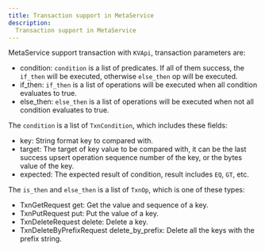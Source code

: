 ```yaml
---
title: Transaction support in MetaService
description: 
  Transaction support in MetaService
---
```


MetaService support transaction with `KVApi`, transaction parameters are:

* condition: `condition` is a list of predicates. If all of them success, the `if_then` will be executed, otherwise `else_then` op will be executed.
* if_then: `if_then` is a list of operations will be executed when all condition evaluates to true.
* else_then: `else_then` is a list of operations will be executed when not all condition evaluates to true.

The `condition` is a list of `TxnCondition`, which includes these fields:

* key: String format key to compared with.
* target: The target of key value to be compared with, it can be the last success upsert operation sequence number of the key, or the bytes value of the key.
* expected: The expected result of condition, result includes `EQ`, `GT`, etc.

The `is_then` and `else_then` is a list of `TxnOp`, which is one of these types:

* TxnGetRequest get: Get the value and sequence of a key.
* TxnPutRequest put: Put the value of a key.
* TxnDeleteRequest delete: Delete a key.
* TxnDeleteByPrefixRequest delete_by_prefix: Delete all the keys with the prefix string.

